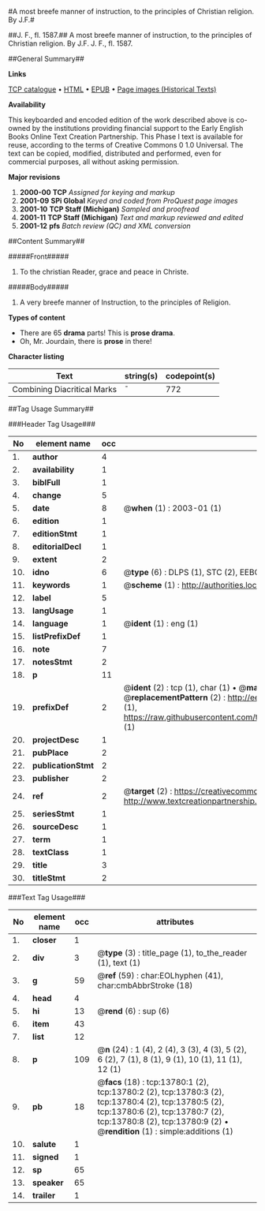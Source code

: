 #A most breefe manner of instruction, to the principles of Christian religion. By J.F.#

##J. F., fl. 1587.##
A most breefe manner of instruction, to the principles of Christian religion. By J.F.
J. F., fl. 1587.

##General Summary##

**Links**

[TCP catalogue](http://www.ota.ox.ac.uk/tcp/)  • 
[HTML](http://tei.it.ox.ac.uk/tcp/Texts-HTML/free/A01/A01125.html)  • 
[EPUB](http://tei.it.ox.ac.uk/tcp/Texts-EPUB/free/A01/A01125.epub) • 
[Page images (Historical Texts)](https://data.historicaltexts.jisc.ac.uk/view?pubId=eebo-99848670e&pageId=eebo-99848670e-13780-1)

**Availability**

This keyboarded and encoded edition of the
	       work described above is co-owned by the institutions
	       providing financial support to the Early English Books
	       Online Text Creation Partnership. This Phase I text is
	       available for reuse, according to the terms of Creative
	       Commons 0 1.0 Universal. The text can be copied,
	       modified, distributed and performed, even for
	       commercial purposes, all without asking permission.

**Major revisions**

1. __2000-00__ __TCP__ *Assigned for keying and markup*
1. __2001-09__ __SPi Global__ *Keyed and coded from ProQuest page images*
1. __2001-10__ __TCP Staff (Michigan)__ *Sampled and proofread*
1. __2001-11__ __TCP Staff (Michigan)__ *Text and markup reviewed and edited*
1. __2001-12__ __pfs__ *Batch review (QC) and XML conversion*

##Content Summary##

#####Front#####

1. To the christian Reader, grace and peace in Christe.

#####Body#####

1. A very breefe manner of Instruction, to the principles of Religion.

**Types of content**

  * There are 65 **drama** parts! This is **prose drama**.
  * Oh, Mr. Jourdain, there is **prose** in there!

**Character listing**


|Text|string(s)|codepoint(s)|
|---|---|---|
|Combining             Diacritical Marks|̄|772|

##Tag Usage Summary##

###Header Tag Usage###

|No|element name|occ|attributes|
|---|---|---|---|
|1.|__author__|4||
|2.|__availability__|1||
|3.|__biblFull__|1||
|4.|__change__|5||
|5.|__date__|8| @__when__ (1) : 2003-01 (1)|
|6.|__edition__|1||
|7.|__editionStmt__|1||
|8.|__editorialDecl__|1||
|9.|__extent__|2||
|10.|__idno__|6| @__type__ (6) : DLPS (1), STC (2), EEBO-CITATION (1), PROQUEST (1), VID (1)|
|11.|__keywords__|1| @__scheme__ (1) : http://authorities.loc.gov/ (1)|
|12.|__label__|5||
|13.|__langUsage__|1||
|14.|__language__|1| @__ident__ (1) : eng (1)|
|15.|__listPrefixDef__|1||
|16.|__note__|7||
|17.|__notesStmt__|2||
|18.|__p__|11||
|19.|__prefixDef__|2| @__ident__ (2) : tcp (1), char (1)  •  @__matchPattern__ (2) : ([0-9\-]+):([0-9IVX]+) (1), (.+) (1)  •  @__replacementPattern__ (2) : http://eebo.chadwyck.com/downloadtiff?vid=$1&page=$2 (1), https://raw.githubusercontent.com/textcreationpartnership/Texts/master/tcpchars.xml#$1 (1)|
|20.|__projectDesc__|1||
|21.|__pubPlace__|2||
|22.|__publicationStmt__|2||
|23.|__publisher__|2||
|24.|__ref__|2| @__target__ (2) : https://creativecommons.org/publicdomain/zero/1.0/ (1), http://www.textcreationpartnership.org/docs/. (1)|
|25.|__seriesStmt__|1||
|26.|__sourceDesc__|1||
|27.|__term__|1||
|28.|__textClass__|1||
|29.|__title__|3||
|30.|__titleStmt__|2||


###Text Tag Usage###

|No|element name|occ|attributes|
|---|---|---|---|
|1.|__closer__|1||
|2.|__div__|3| @__type__ (3) : title_page (1), to_the_reader (1), text (1)|
|3.|__g__|59| @__ref__ (59) : char:EOLhyphen (41), char:cmbAbbrStroke (18)|
|4.|__head__|4||
|5.|__hi__|13| @__rend__ (6) : sup (6)|
|6.|__item__|43||
|7.|__list__|12||
|8.|__p__|109| @__n__ (24) : 1 (4), 2 (4), 3 (3), 4 (3), 5 (2), 6 (2), 7 (1), 8 (1), 9 (1), 10 (1), 11 (1), 12 (1)|
|9.|__pb__|18| @__facs__ (18) : tcp:13780:1 (2), tcp:13780:2 (2), tcp:13780:3 (2), tcp:13780:4 (2), tcp:13780:5 (2), tcp:13780:6 (2), tcp:13780:7 (2), tcp:13780:8 (2), tcp:13780:9 (2)  •  @__rendition__ (1) : simple:additions (1)|
|10.|__salute__|1||
|11.|__signed__|1||
|12.|__sp__|65||
|13.|__speaker__|65||
|14.|__trailer__|1||
